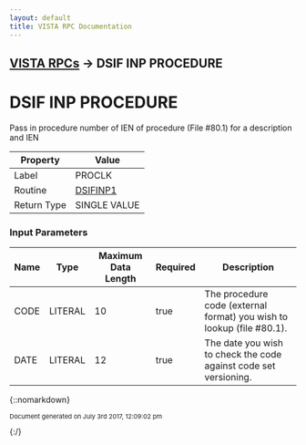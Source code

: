```yaml
---
layout: default
title: VISTA RPC Documentation
---
```


## [VISTA RPCs](TableOfContents) &#8594; DSIF INP PROCEDURE
# DSIF INP PROCEDURE

Pass in procedure number of IEN of procedure (File #80.1) for a description and IEN 

Property | Value
--- | ---
Label | PROCLK
Routine | [DSIFINP1](http://code.osehra.org/dox/Routine_DSIFINP1_source.html)
Return Type | SINGLE VALUE


### Input Parameters

Name | Type | Maximum Data Length | Required | Description
--- | --- | --- | --- | ---
CODE | LITERAL | 10 | true | The procedure code (external format) you wish to lookup (file #80.1).
DATE | LITERAL | 12 | true | The date you wish to check the code against code set versioning.



{::nomarkdown} <br/><p style="font-size: 11px">Document generated on July 3rd 2017, 12:09:02 pm</p>{:/}